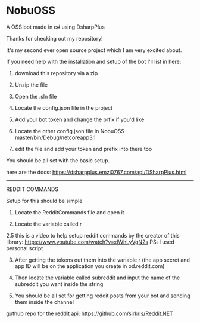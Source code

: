 # NobuOSS
A OSS bot made in c# using DsharpPlus

Thanks for checking out my repository!

It's my second ever open source project which I am very excited about.

If you need help with the installation and setup of the bot I'll list in here:

1. download this repository via a zip

2. Unzip the file

3. Open the .sln file

4. Locate the config.json file in the project

5. Add your bot token and change the prfix if you'd like

6. Locate the other config.json file in NobuOSS-master/bin/Debug/netcoreapp3.1

7. edit the file and add your token and prefix into there too

You should be all set with the basic setup.

here are the docs: https://dsharpplus.emzi0767.com/api/DSharpPlus.html

________________________________________________________________________________
REDDIT COMMANDS

Setup for this should be simple

1. Locate the RedditCommands file and open it

2. Locate the variable called r

2.5 this is a video to help setup reddit commands by the creator of this library: https://www.youtube.com/watch?v=xlWhLyVgN2s PS: I used personal script

3. After getting the tokens out them into the variable r (the app secret and app ID will be on the application you create in od.reddit.com)

4. Then locate the variable called subreddit and input the name of the subreddit you want inside the string

5. You should be all set for getting reddit posts from your bot and sending them inside the channel

guthub repo for the reddit api: https://github.com/sirkris/Reddit.NET
